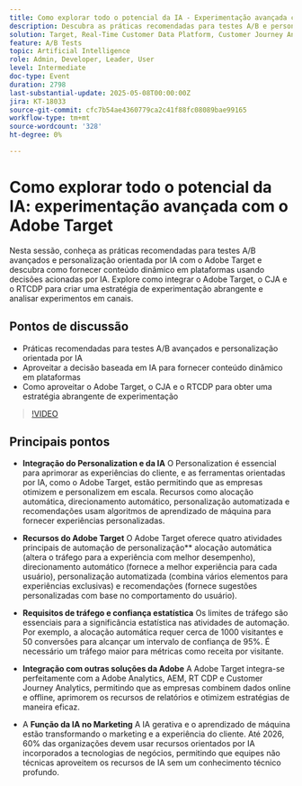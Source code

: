 ```yaml
---
title: Como explorar todo o potencial da IA - Experimentação avançada com o Adobe Target
description: Descubra as práticas recomendadas para testes A/B e personalização de IA com o Adobe Target, o CJA e o RTCDP para impulsionar conteúdo e insights dinâmicos entre plataformas.
solution: Target, Real-Time Customer Data Platform, Customer Journey Analytics
feature: A/B Tests
topic: Artificial Intelligence
role: Admin, Developer, Leader, User
level: Intermediate
doc-type: Event
duration: 2798
last-substantial-update: 2025-05-08T00:00:00Z
jira: KT-18033
source-git-commit: cfc7b54ae4360779ca2c41f88fc08089bae99165
workflow-type: tm+mt
source-wordcount: '328'
ht-degree: 0%

---
```



# Como explorar todo o potencial da IA: experimentação avançada com o Adobe Target

Nesta sessão, conheça as práticas recomendadas para testes A/B avançados e personalização orientada por IA com o Adobe Target e descubra como fornecer conteúdo dinâmico em plataformas usando decisões acionadas por IA. Explore como integrar o Adobe Target, o CJA e o RTCDP para criar uma estratégia de experimentação abrangente e analisar experimentos em canais.

## Pontos de discussão

* Práticas recomendadas para testes A/B avançados e personalização orientada por IA
* Aproveitar a decisão baseada em IA para fornecer conteúdo dinâmico em plataformas
* Como aproveitar o Adobe Target, o CJA e o RTCDP para obter uma estratégia abrangente de experimentação

>[!VIDEO](https://video.tv.adobe.com/v/3458079/?learn=on&enablevpops)

## Principais pontos

* **Integração do Personalization e da IA** O Personalization é essencial para aprimorar as experiências do cliente, e as ferramentas orientadas por IA, como o Adobe Target, estão permitindo que as empresas otimizem e personalizem em escala. Recursos como alocação automática, direcionamento automático, personalização automatizada e recomendações usam algoritmos de aprendizado de máquina para fornecer experiências personalizadas.

* **Recursos do Adobe Target** O Adobe Target oferece quatro atividades principais de automação de personalização** alocação automática (altera o tráfego para a experiência com melhor desempenho), direcionamento automático (fornece a melhor experiência para cada usuário), personalização automatizada (combina vários elementos para experiências exclusivas) e recomendações (fornece sugestões personalizadas com base no comportamento do usuário).

* **Requisitos de tráfego e confiança estatística** Os limites de tráfego são essenciais para a significância estatística nas atividades de automação. Por exemplo, a alocação automática requer cerca de 1000 visitantes e 50 conversões para alcançar um intervalo de confiança de 95%. É necessário um tráfego maior para métricas como receita por visitante.

* **Integração com outras soluções da Adobe** A Adobe Target integra-se perfeitamente com a Adobe Analytics, AEM, RT CDP e Customer Journey Analytics, permitindo que as empresas combinem dados online e offline, aprimorem os recursos de relatórios e otimizem estratégias de maneira eficaz.

* A **Função da IA no Marketing** A IA gerativa e o aprendizado de máquina estão transformando o marketing e a experiência do cliente. Até 2026, 60% das organizações devem usar recursos orientados por IA incorporados a tecnologias de negócios, permitindo que equipes não técnicas aproveitem os recursos de IA sem um conhecimento técnico profundo.
